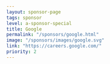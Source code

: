 ```yaml
---
layout: sponsor-page
tags: sponsor
level: a-sponsor-special
title: Google
permalink: "/sponsors/google.html"
image: "/sponsors/images/google.svg"
link: "https://careers.google.com/"
priority: 2
---
```

